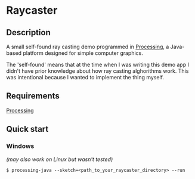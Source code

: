 # Raycaster

## Description
A small self-found ray casting demo programmed in [Processing](https://processing.org), a Java-based platform designed for simple computer graphics. 

The 'self-found' means that at the time when I was writing this demo app I didn't have prior knowledge about how ray casting alghorithms work. This was intentional because I wanted to implement the thing myself.

## Requirements
[Processing](https://processing.org)

## Quick start
### Windows
*(may also work on Linux but wasn't tested)*
```console
$ processing-java --sketch=<path_to_your_raycaster_directory> --run
```
